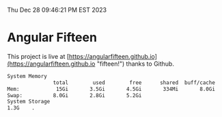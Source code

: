 Thu Dec 28 09:46:21 PM EST 2023

# Angular Fifteen


This project is live at [https://angularfifteen.github.io](https://angularfifteen.github.io "fifteen!") thanks to Github.

```bash
System Memory
               total        used        free      shared  buff/cache   available
Mem:            15Gi       3.5Gi       4.5Gi       334Mi       8.0Gi        11Gi
Swap:          8.0Gi       2.8Gi       5.2Gi
System Storage
1.3G	.
```
